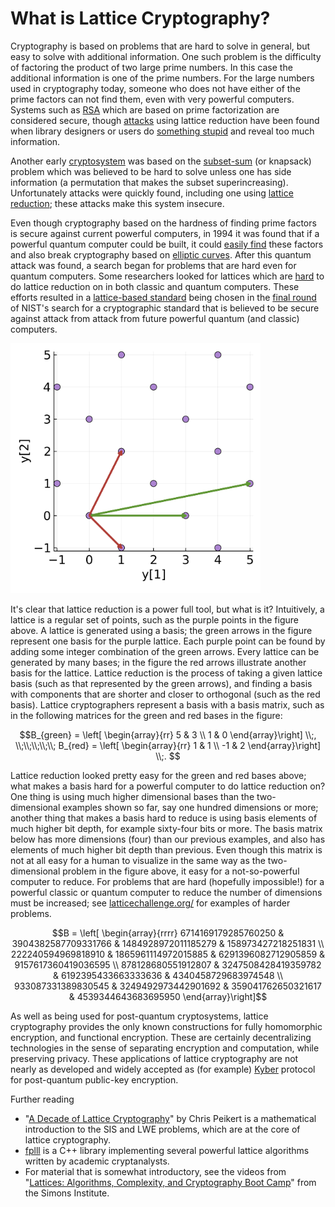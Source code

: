 # What is Lattice Cryptography?

Cryptography is based on problems that are hard to solve in general, but easy to solve with additional information. One such problem is the difficulty of factoring the product of two large prime numbers. In this case the additional information is one of the prime numbers. For the large numbers used in cryptography today, someone who does not have either of the prime factors can not find them, even with very powerful computers. Systems such as [RSA](https://en.wikipedia.org/wiki/RSA_(cryptosystem)) which are based on prime factorization are considered secure, though [attacks](https://link.springer.com/content/pdf/10.1007/3-540-68697-5_11.pdf) using lattice reduction have been found when library designers or users do [something stupid](https://link.springer.com/content/pdf/10.1007/3-540-68697-5_11.pdf) and reveal too much information.

<!---
Prime-based crypto
- Successful for classic computers
- BAsis of all cryptography today
- Quantum attacks 
  - Amazing
  - Still not obvious if or when they will succeed
- best attacks with classic computers often use lattice tools
--->

Another early [cryptosystem](https://en.wikipedia.org/wiki/Merkle%E2%80%93Hellman_knapsack_cryptosystem) was based on the [subset-sum](https://en.wikipedia.org/wiki/Knapsack_problem) (or knapsack) problem which was believed to be hard to solve unless one has side information (a permutation that makes the subset superincreasing). Unfortunately attacks were quickly found, including one using [lattice reduction](https://dl.acm.org/doi/10.1145/2455.2461); these attacks make this system insecure.

Even though cryptography based on the hardness of finding prime factors is secure against current powerful computers, in 1994 it was found that if a powerful quantum computer could be built, it could [easily find](https://en.wikipedia.org/wiki/Shor's_algorithm) these factors and also break cryptography based on [elliptic curves](https://en.wikipedia.org/wiki/Elliptic-curve_cryptography). After this quantum attack was found, a search began for problems that are hard even for quantum computers. Some researchers looked for lattices which are  [hard](https://en.wikipedia.org/wiki/Lattice_problem) to do lattice reduction on in both classic and quantum computers. These efforts resulted in a [lattice-based standard](https://en.wikipedia.org/wiki/Kyber) being chosen in the [final round](https://en.wikipedia.org/wiki/NIST_Post-Quantum_Cryptography_Standardization#Selected_Algorithms_2022) of NIST's search for a cryptographic standard that is believed to be secure against attack from attack from future powerful quantum (and classic) computers. 

<img src="basis.png" alt="figure showing a lattice in purple, one basis in green, and another in red" width="400"/>

It's clear that lattice reduction is a power full tool, but what is it?  Intuitively, a lattice is a regular set of points, such as the purple points in the figure above. A lattice is generated using a basis; the green arrows in the figure represent one basis for the purple lattice. Each purple point can be found by adding some integer combination of the green arrows.  Every lattice can be generated by many bases; in the figure the red arrows illustrate another basis for the  lattice.  Lattice reduction is the process of taking a given lattice basis (such as that represented by the green arrows), and finding a basis with components that are shorter and closer to orthogonal (such as the red basis). Lattice cryptographers represent a basis with a basis matrix, such as in the following matrices for the green and red bases in the figure:

$$B_{green} = \left[ \begin{array}{rr}
                      5  &  3 \\
                      1  &  0   
                 \end{array}\right] \\;, \\;\\;\\;\\;\\;
 B_{red} = \left[ \begin{array}{rr}
                      1  &  1 \\
                      -1  &  2   
                 \end{array}\right] \\;. $$

Lattice reduction looked pretty easy for the green and red bases above; what makes a basis hard for a powerful computer to do lattice reduction on? One thing is using much higher dimensional bases than the two-dimensional examples shown so far, say one hundred dimensions or more; another thing that makes a basis hard to reduce is using basis elements of much higher bit depth, for example sixty-four bits or more.  The basis matrix below has more dimensions (four) than our previous examples, and also has elements of much higher bit depth than previous.  Even though this matrix is not at all easy for a human to visualize in the same way as the two-dimensional problem in the figure above, it easy for a not-so-powerful computer to reduce. For problems that are hard (hopefully impossible!) for a powerful classic or quantum computer to reduce the number of dimensions must be increased; see [latticechallenge.org/](https://www.latticechallenge.org/) for examples of harder problems.

$$B = \left[ \begin{array}{rrrr}
       6714169179285760250 & 3904382587709331766 & 1484928972011185279 &  158973427218251831 \\
        222240594969818910 & 1865961114972015885 & 6291396082712905859 & 9157617360419036595 \\
        878128680551912807 & 3247508428419359782 & 6192395433663333636 & 4340458729683974548 \\
        933087331389830545 & 3249492973442901692 &  359041762650321617 & 4539344643683695950
      \end{array}\right]$$

As well as being used for post-quantum cryptosystems, lattice cryptography provides the only known constructions for fully homomorphic encryption, and functional encryption.  These are certainly decentralizing technologies in the sense of separating encryption and computation, while preserving privacy. These applications of lattice cryptography are not nearly as developed and widely accepted as (for example) [Kyber](https://en.wikipedia.org/wiki/Kyber) protocol for post-quantum public-key encryption. 

Further reading
* "[A Decade of Lattice Cryptography](https://eprint.iacr.org/2015/939)" by Chris Peikert is a mathematical introduction to the SIS and LWE problems, which are at the core of lattice cryptography.
* [fplll](https://github.com/fplll/fplll) is a C++ library implementing several powerful lattice algorithms written by academic cryptanalysts. 
* For material that is somewhat introductory, see the videos from "[Lattices: Algorithms, Complexity, and Cryptography Boot Camp](https://www.youtube.com/playlist?list=PLgKuh-lKre10rqiTYqJi6P4UlBRMQtPn0)" from the Simons Institute.

<!---
Blockchains that use lattice cryptography or any of the fancy tools listed above do not yet (in early 2023) appear to be an active area of research for academic cryptographers.
--->


<!---
 A mathematician would say a lattice is a full-rank discrete additive subgroup of (say) $\mathbb{R}^n$.  A (slightly) less mathematical definition says that given a basis matrix $B$, and a vector of integers $\mathbf{z}$, the set of points $\mathbf{y}$ reachable by $\mathbf{y} = B \mathbf{z}$ is a lattice: $\mathcal{L}(B) = \left\\{ B \mathbf{z}:\mathbf{z} \in \mathbb{Z}^n \right\\} $.   Given the matrix $B_{green}$ below, the purple points in the figure below illustrate the lattice $\mathcal{L}(B_{green})$; the columns of the matrix are illustrated with green arrows.
 
 To better understand what is going on, look at the purple point at $y[1]=2$, $y[2]=1$. What integer combination of the columns of  $B_{red}$ result in this point?  In fact, this point is the result of subtracting the second column from the first column. Or in 

$$\mathbf{y} = \left[ \begin{array}{l}
                      2 \\
                      1    
                 \end{array}\right]
= B_{red}\mathbf{x},\\;\\;\\;\mbox{where}\\;\\;\\;  x= \left[ \begin{array}{l}
                      1 \\
                      -1    
                 \end{array}\right] $$
 --->
